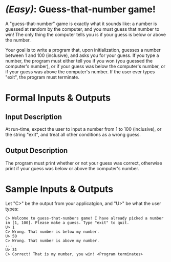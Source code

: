 # [](#EasyIcon) *(Easy)*: Guess-that-number game!

A "guess-that-number" game is exactly what it sounds like: a number is guessed at random by the computer, and you must guess that number to win! The only thing the computer tells you is if your guess is below or above the number.

Your goal is to write a program that, upon initialization, guesses a number between 1 and 100 (inclusive), and asks you for your guess. If you type a number, the program must either tell you if you won (you guessed the computer's number), or if your guess was below the computer's number, or if your guess was above the computer's number. If the user ever types "exit", the program must terminate.

# Formal Inputs & Outputs

## Input Description

At run-time, expect the user to input a number from 1 to 100 (inclusive), or the string "exit", and treat all other conditions as a wrong guess.

## Output Description

The program must print whether or not your guess was correct, otherwise print if your guess was below or above the computer's number.

# Sample Inputs & Outputs

Let "C>" be the output from your applicatgion, and "U>" be what the user types:

    C> Welcome to guess-that-numbers game! I have already picked a number in [1, 100]. Please make a guess. Type "exit" to quit.
    U> 1
    C> Wrong. That number is below my number.
    U> 50
    C> Wrong. That number is above my number.
    ...
    U> 31
    C> Correct! That is my number, you win! <Program terminates>
